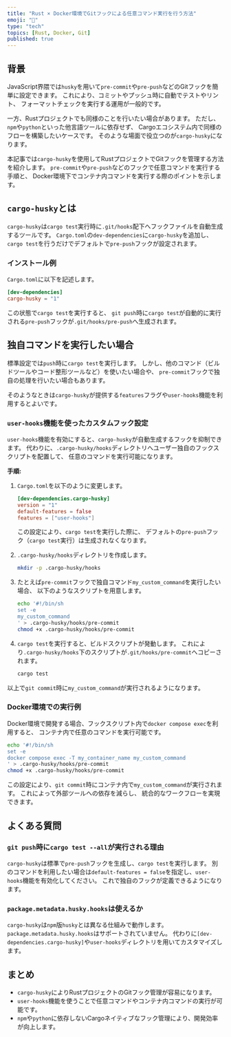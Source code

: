 ```yaml
---
title: "Rust × Docker環境でGitフックによる任意コマンド実行を行う方法"
emoji: "🌟"
type: "tech"
topics: [Rust, Docker, Git]
published: true
---
```


## 背景

JavaScript界隈では`husky`を用いて`pre-commit`や`pre-push`などのGitフックを簡単に設定できます。
これにより、コミットやプッシュ時に自動でテストやリント、
フォーマットチェックを実行する運用が一般的です。

一方、Rustプロジェクトでも同様のことを行いたい場合があります。
ただし、`npm`や`python`といった他言語ツールに依存せず、
Cargoエコシステム内で同様のフローを構築したいケースです。
そのような場面で役立つのが`cargo-husky`になります。

本記事では`cargo-husky`を使用してRustプロジェクトでGitフックを管理する方法を紹介します。
`pre-commit`や`pre-push`などのフックで任意コマンドを実行する手順と、
Docker環境下でコンテナ内コマンドを実行する際のポイントを示します。

## `cargo-husky`とは

`cargo-husky`は`cargo test`実行時に`.git/hooks`配下へフックファイルを自動生成するツールです。
`Cargo.toml`の`dev-dependencies`に`cargo-husky`を追加し、
`cargo test`を行うだけでデフォルトで`pre-push`フックが設定されます。

### インストール例

`Cargo.toml`に以下を記述します。

```toml
[dev-dependencies]
cargo-husky = "1"
```

この状態で`cargo test`を実行すると、
`git push`時に`cargo test`が自動的に実行される`pre-push`フックが`.git/hooks/pre-push`へ生成されます。

## 独自コマンドを実行したい場合

標準設定では`push`時に`cargo test`を実行します。
しかし、他のコマンド（ビルドツールやコード整形ツールなど）を使いたい場合や、
`pre-commit`フックで独自の処理を行いたい場合もあります。

そのようなときは`cargo-husky`が提供する`features`フラグや`user-hooks`機能を利用するとよいです。

### `user-hooks`機能を使ったカスタムフック設定

`user-hooks`機能を有効にすると、`cargo-husky`が自動生成するフックを抑制できます。
代わりに、`.cargo-husky/hooks`ディレクトリへユーザー独自のフックスクリプトを配置して、
任意のコマンドを実行可能になります。

**手順:**

1. `Cargo.toml`を以下のように変更します。

    ```toml
    [dev-dependencies.cargo-husky]
    version = "1"
    default-features = false
    features = ["user-hooks"]
    ```

    この設定により、`cargo test`を実行した際に、
    デフォルトの`pre-push`フック（`cargo test`実行）は生成されなくなります。

2. `.cargo-husky/hooks`ディレクトリを作成します。

    ```bash
    mkdir -p .cargo-husky/hooks
    ```

3. たとえば`pre-commit`フックで独自コマンド`my_custom_command`を実行したい場合、
   以下のようなスクリプトを用意します。

    ```bash
    echo '#!/bin/sh
    set -e
    my_custom_command
    ' > .cargo-husky/hooks/pre-commit
    chmod +x .cargo-husky/hooks/pre-commit
    ```

4. `cargo test`を実行すると、ビルドスクリプトが発動します。
   これにより`.cargo-husky/hooks`下のスクリプトが`.git/hooks/pre-commit`へコピーされます。

    ```bash
    cargo test
    ```

以上で`git commit`時に`my_custom_command`が実行されるようになります。

### Docker環境での実行例

Docker環境で開発する場合、フックスクリプト内で`docker compose exec`を利用すると、
コンテナ内で任意のコマンドを実行可能です。

```bash
echo '#!/bin/sh
set -e
docker compose exec -T my_container_name my_custom_command
' > .cargo-husky/hooks/pre-commit
chmod +x .cargo-husky/hooks/pre-commit
```

この設定により、`git commit`時にコンテナ内で`my_custom_command`が実行されます。
これによって外部ツールへの依存を減らし、
統合的なワークフローを実現できます。

## よくある質問

### `git push`時に`cargo test --all`が実行される理由

`cargo-husky`は標準で`pre-push`フックを生成し、`cargo test`を実行します。
別のコマンドを利用したい場合は`default-features = false`を指定し、`user-hooks`機能を有効化してください。
これで独自のフックが定義できるようになります。

### `package.metadata.husky.hooks`は使えるか

`cargo-husky`は`npm`版`husky`とは異なる仕組みで動作します。
`package.metadata.husky.hooks`はサポートされていません。
代わりに`[dev-dependencies.cargo-husky]`や`user-hooks`ディレクトリを用いてカスタマイズします。

## まとめ

- `cargo-husky`によりRustプロジェクトのGitフック管理が容易になります。
- `user-hooks`機能を使うことで任意コマンドやコンテナ内コマンドの実行が可能です。
- `npm`や`python`に依存しないCargoネイティブなフック管理により、開発効率が向上します。
